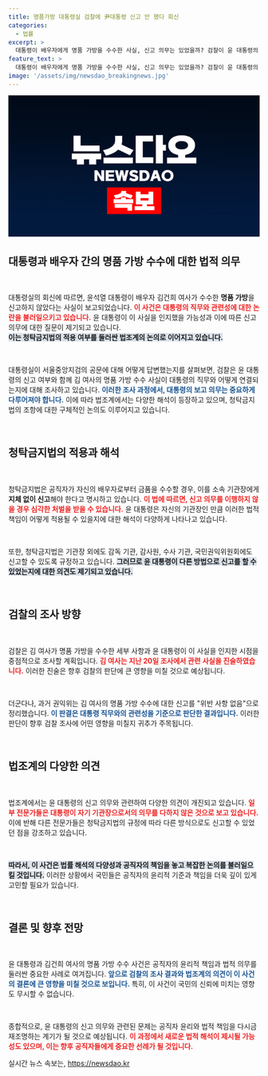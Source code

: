 ```yaml
---
title: 명품가방 대통령실 검찰에 尹대통령 신고 안 했다 회신
categories:
  - 법률
excerpt: >
  대통령이 배우자에게 명품 가방을 수수한 사실, 신고 의무는 있었을까? 검찰이 윤 대통령의 신고 여부를 확인 중인 가운데, 청탁금지법의 해석을 두고 법조계 의견이 분분하다. 클릭하여 진실을 파헤쳐보세요!
feature_text: >
  대통령이 배우자에게 명품 가방을 수수한 사실, 신고 의무는 있었을까? 검찰이 윤 대통령의 신고 여부를 확인 중인 가운데, 청탁금지법의 해석을 두고 법조계 의견이 분분하다. 클릭하여 진실을 파헤쳐보세요!
image: '/assets/img/newsdao_breakingnews.jpg'
---
```


<p><img src="/assets/img/newsdao_breakingnews.jpg" alt="cryptoinkorea 속보" /></p>

<h2 data-ke-size="size26">대통령과 배우자 간의 명품 가방 수수에 대한 법적 의무</h2>

<p data-ke-size="size16">&nbsp;</p>

<p>대통령실의 회신에 따르면, 윤석열 대통령이 배우자 김건희 여사가 수수한 <b>명품 가방</b>을 신고하지 않았다는 사실이 보고되었습니다. <b><span style="color: #ee2323;">이 사건은 대통령의 직무와 관련성에 대한 논란을 불러일으키고 있습니다.</span></b> 윤 대통령이 이 사실을 인지했을 가능성과 이에 따른 신고 의무에 대한 질문이 제기되고 있습니다. <br> <b><span style="background-color: #21538527;">이는 청탁금지법의 적용 여부를 둘러싼 법조계의 논의로 이어지고 있습니다.</span></b></p>

<p data-ke-size="size16">&nbsp;</p>

<p>대통령실이 서울중앙지검의 공문에 대해 어떻게 답변했는지를 살펴보면, 검찰은 윤 대통령의 신고 여부와 함께 김 여사의 명품 가방 수수 사실이 대통령의 직무와 어떻게 연결되는지에 대해 조사하고 있습니다. <b><span style="color: #1a5490;">이러한 조사 과정에서, 대통령의 보고 의무는 중요하게 다루어져야 합니다.</span></b> 이에 따라 법조계에서는 다양한 해석이 등장하고 있으며, 청탁금지법의 조항에 대한 구체적인 논의도 이루어지고 있습니다.</p>

<p data-ke-size="size16">&nbsp;</p>

<h2 data-ke-size="size26">청탁금지법의 적용과 해석</h2>

<p data-ke-size="size16">&nbsp;</p>

<p>청탁금지법은 공직자가 자신의 배우자로부터 금품을 수수할 경우, 이를 소속 기관장에게 <b>지체 없이 신고</b>해야 한다고 명시하고 있습니다. <b><span style="color: #ee2323;">이 법에 따르면, 신고 의무를 이행하지 않을 경우 심각한 처벌을 받을 수 있습니다.</span></b> 윤 대통령은 자신의 기관장인 만큼 이러한 법적 책임이 어떻게 적용될 수 있을지에 대한 해석이 다양하게 나타나고 있습니다.</p>

<p data-ke-size="size16">&nbsp;</p>

<p>또한, 청탁금지법은 기관장 외에도 감독 기관, 감사원, 수사 기관, 국민권익위원회에도 신고할 수 있도록 규정하고 있습니다. <b><span style="background-color: #21538527;">그러므로 윤 대통령이 다른 방법으로 신고를 할 수 있었는지에 대한 의견도 제기되고 있습니다.</span></b></p>

<p data-ke-size="size16">&nbsp;</p>

<h2 data-ke-size="size26">검찰의 조사 방향</h2>

<p data-ke-size="size16">&nbsp;</p>

<p>검찰은 김 여사가 명품 가방을 수수한 세부 사항과 윤 대통령이 이 사실을 인지한 시점을 중점적으로 조사할 계획입니다. <b><span style="color: #ee2323;">김 여사는 지난 20일 조사에서 관련 사실을 진술하였습니다.</span></b> 이러한 진술은 향후 검찰의 판단에 큰 영향을 미칠 것으로 예상됩니다.</p>

<p data-ke-size="size16">&nbsp;</p>

<p>더군다나, 과거 권익위는 김 여사의 명품 가방 수수에 대한 신고를 "위반 사항 없음"으로 정리했습니다. <b><span style="color: #1a5490;">이 판결은 대통령 직무와의 관련성을 기준으로 판단한 결과입니다.</span></b> 이러한 판단이 향후 검찰 조사에 어떤 영향을 미칠지 귀추가 주목됩니다.</p>

<p data-ke-size="size16">&nbsp;</p>

<h2 data-ke-size="size26">법조계의 다양한 의견</h2>

<p data-ke-size="size16">&nbsp;</p>

<p>법조계에서는 윤 대통령의 신고 의무와 관련하여 다양한 의견이 개진되고 있습니다. <b><span style="color: #ee2323;">일부 전문가들은 대통령이 자기 기관장으로서의 의무를 다하지 않은 것으로 보고 있습니다.</span></b> 이에 반해 다른 전문가들은 청탁금지법의 규정에 따라 다른 방식으로도 신고할 수 있었던 점을 강조하고 있습니다.</p>

<p data-ke-size="size16">&nbsp;</p>

<p><b><span style="background-color: #21538527;">따라서, 이 사건은 법률 해석의 다양성과 공직자의 책임을 놓고 복잡한 논의를 불러일으킬 것입니다.</span></b> 이러한 상황에서 국민들은 공직자의 윤리적 기준과 책임을 더욱 깊이 있게 고민할 필요가 있습니다.</p>

<p data-ke-size="size16">&nbsp;</p>

<h2 data-ke-size="size26">결론 및 향후 전망</h2>

<p data-ke-size="size16">&nbsp;</p>

<p>윤 대통령과 김건희 여사의 명품 가방 수수 사건은 공직자의 윤리적 책임과 법적 의무를 둘러싼 중요한 사례로 여겨집니다. <b><span style="color: #1a5490;">앞으로 검찰의 조사 결과와 법조계의 의견이 이 사건의 결론에 큰 영향을 미칠 것으로 보입니다.</span></b> 특히, 이 사건이 국민의 신뢰에 미치는 영향도 무시할 수 없습니다.</p>

<p data-ke-size="size16">&nbsp;</p>

<p>종합적으로, 윤 대통령의 신고 의무와 관련된 문제는 공직자 윤리와 법적 책임을 다시금 재조명하는 계기가 될 것으로 예상됩니다. <b><span style="color: #ee2323;">이 과정에서 새로운 법적 해석이 제시될 가능성도 있으며, 이는 향후 공직자들에게 중요한 선례가 될 것입니다.</span></b></p>
실시간 뉴스 속보는, <a href="https://newsdao.kr" rel="dofollow">https://newsdao.kr</a>


